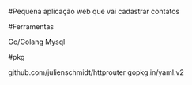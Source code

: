 #Pequena aplicação web que vai cadastrar contatos

#Ferramentas

Go/Golang
Mysql

#pkg

github.com/julienschmidt/httprouter
gopkg.in/yaml.v2